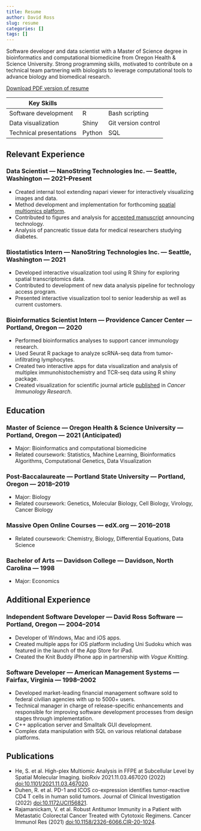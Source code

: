 ```yaml
---
title: Resume
author: David Ross
slug: resume
categories: []
tags: []
---
```


Software developer and data scientist with a Master of Science degree in bioinformatics and computational biomedicine from Oregon Health & Science University. Strong programming skills, motivated to contribute on a technical team partnering with biologists to leverage computational tools to advance biology and biomedical research.

[Download PDF version of resume](/Ross-resume.pdf)

| Key Skills |  |  |
| --- | --- | --- |
| Software development | R | Bash scripting |
| Data visualization | Shiny | Git version control |
| Technical presentations | Python | SQL |

## Relevant Experience

### Data Scientist — NanoString Technologies Inc. — Seattle, Washington — 2021–Present
- Created internal tool extending napari viewer for interactively visualizing images and data.
- Method development and implementation for forthcoming [spatial multiomics platform](https://nanostring.com/products/cosmx-spatial-molecular-imager/spatial-single-cell-imaging/).
- Contributed to figures and analysis for [accepted manuscript](https://www.biorxiv.org/content/10.1101/2021.11.03.467020v3) announcing technology.
- Analysis of  pancreatic tissue data for medical researchers studying diabetes.

### Biostatistics Intern — NanoString Technologies Inc. — Seattle, Washington — 2021

-	Developed interactive visualization tool using R Shiny for exploring spatial transcriptomics data.
-	Contributed to development of new data analysis pipeline for technology access program.
-	Presented interactive visualization tool to senior leadership as well as current customers.

### Bioinformatics Scientist Intern — Providence Cancer Center — Portland, Oregon — 2020

- Performed bioinformatics analyses to support cancer immunology research.
- Used Seurat R package to analyze scRNA-seq data from tumor-infiltrating lymphocytes.
- Created two interactive apps for data visualization and analysis of multiplex immunohistochemistry and TCR-seq data using R shiny package.
- Created visualization for scientific journal article [published](https://pubmed.ncbi.nlm.nih.gov/33820811/) in _Cancer Immunology Research_.

## Education

### Master of Science — Oregon Health & Science University — Portland, Oregon — 2021 (Anticipated)

- Major: Bioinformatics and computational biomedicine
- Related coursework: Statistics, Machine Learning, Bioinformatics Algorithms, Computational Genetics, Data Visualization

### Post-Baccalaureate — Portland State University — Portland, Oregon — 2018–2019

- Major: Biology
- Related coursework: Genetics, Molecular Biology, Cell Biology, Virology, Cancer Biology

### Massive Open Online Courses — edX.org — 2016–2018

- Related coursework: Chemistry, Biology, Differential Equations, Data Science

### Bachelor of Arts — Davidson College — Davidson, North Carolina — 1998

- Major: Economics

## Additional Experience

### Independent Software Developer — David Ross Software — Portland, Oregon — 2004–2014

- Developer of Windows, Mac and iOS apps.
- Created multiple apps for iOS platform including Uni Sudoku which was featured in the launch of the App
Store for iPad.
- Created the Knit Buddy iPhone app in partnership with _Vogue Knitting_.

### Software Developer — American Management Systems — Fairfax, Virginia — 1998–2002

- Developed market-leading financial management software sold to federal civilian agencies with up to 5000+ users.
- Technical manager in charge of release-specific enhancements and responsible for improving software development processes from design stages through implementation.
- C++ application server and Smalltalk GUI development.
- Complex data manipulation with SQL on various relational database platforms.

## Publications

- He, S. et al. High-plex Multiomic Analysis in FFPE at Subcellular Level by Spatial Molecular Imaging. bioRxiv 2021.11.03.467020 (2022) [doi:10.1101/2021.11.03.467020](https://doi.org/10.1101/2021.11.03.467020).
- Duhen, R. et al. PD-1 and ICOS co-expression identifies tumor-reactive CD4 T cells in human solid tumors. Journal of Clinical Investigation (2022) [doi:10.1172/JCI156821](https://doi.org/10.1172/JCI156821).
- Rajamanickam, V. et al. Robust Antitumor Immunity in a Patient with Metastatic Colorectal Cancer Treated with Cytotoxic Regimens. Cancer Immunol Res (2021) [doi:10.1158/2326-6066.CIR-20-1024](https://doi.org/10.1158/2326-6066.CIR-20-1024).
